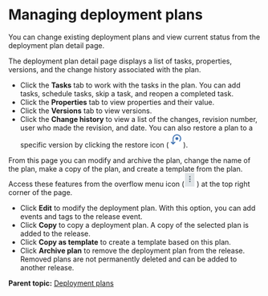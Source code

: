 # Managing deployment plans

You can change existing deployment plans and view current status from the deployment plan detail page.

The deployment plan detail page displays a list of tasks, properties, versions, and the change history associated with the plan.

-   Click the **Tasks** tab to work with the tasks in the plan. You can add tasks, schedule tasks, skip a task, and reopen a completed task.
-   Click the **Properties** tab to view properties and their value.
-   Click the **Versions** tab to view versions.
-   Click the **Change history** to view a list of the changes, revision number, user who made the revision, and date. You can also restore a plan to a specific version by clicking the restore icon \(![](../images/restore-icon.png)\).

From this page you can modify and archive the plan, change the name of the plan, make a copy of the plan, and create a template from the plan. Access these features from the overflow menu icon \(![](../images/seq-select.png) \) at the top right corner of the page.

-   Click **Edit** to modify the deployment plan. With this option, you can add events and tags to the release event.
-   Click **Copy** to copy a deployment plan. A copy of the selected plan is added to the release.
-   Click **Copy as template** to create a template based on this plan.
-   Click **Archive plan** to remove the deployment plan from the release. Removed plans are not permanently deleted and can be added to another release.

**Parent topic:** [Deployment plans](../../com.crelease.doc/topics/cr_deployPlan_ov.md)

